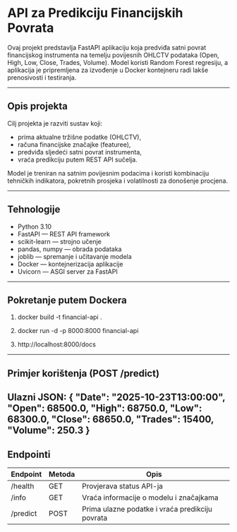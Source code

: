 #  API za Predikciju Financijskih Povrata

Ovaj projekt predstavlja FastAPI aplikaciju koja predviđa satni povrat financijskog instrumenta na temelju povijesnih OHLCTV podataka (Open, High, Low, Close, Trades, Volume).
Model koristi Random Forest regresiju, a aplikacija je pripremljena za izvođenje u Docker kontejneru radi lakše prenosivosti i testiranja.

--------------------------------------------------------------------------------

##  Opis projekta

Cilj projekta je razviti sustav koji:
- prima aktualne tržišne podatke (OHLCTV),
- računa financijske značajke (featuree),
- predviđa sljedeći satni povrat instrumenta,
- vraća predikciju putem REST API sučelja.

Model je treniran na satnim povijesnim podacima i koristi kombinaciju tehničkih indikatora, pokretnih prosjeka i volatilnosti za donošenje procjena.

--------------------------------------------------------------------------------

##  Tehnologije

- Python 3.10
- FastAPI — REST API framework
- scikit-learn — strojno učenje
- pandas, numpy — obrada podataka
- joblib — spremanje i učitavanje modela
- Docker — kontejnerizacija aplikacije
- Uvicorn — ASGI server za FastAPI

--------------------------------------------------------------------------------

##  Pokretanje putem Dockera

1.  docker build -t financial-api .

2. docker run -d -p 8000:8000 financial-api

3. http://localhost:8000/docs

--------------------------------------------------------------------------------
##  Primjer korištenja (POST /predict)

Ulazni JSON:
{
  "Date": "2025-10-23T13:00:00",
  "Open": 68500.0,
  "High": 68750.0,
  "Low": 68300.0,
  "Close": 68650.0,
  "Trades": 15400,
  "Volume": 250.3
}
--------------------------------------------------------------------------------

##  Endpointi

| Endpoint | Metoda | Opis |
|-----------|---------|------|
| /health   | GET     | Provjerava status API-ja |
| /info     | GET     | Vraća informacije o modelu i značajkama |
| /predict  | POST    | Prima ulazne podatke i vraća predikciju povrata |


